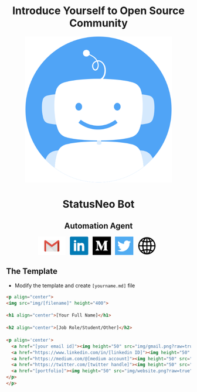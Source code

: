<h1 align="center">Introduce Yourself to Open Source Community</h1> 

<p align="center">
<img src="img/bot.png" height="400">

<h1 align="center">StatusNeo Bot</h1>

<h2 align="center">Automation Agent</h2>

<p align='center'>
  <a href="mailto:nishkarsh.raj@statusneo.com"><img height="50" src="img/gmail.png?raw=true"></a>&nbsp;&nbsp;
  <a href="https://www.linkedin.com/in/nishkarshraj/"><img height="50" src="img/linkedin.png?raw=true"></a>&nbsp;&nbsp;
  <a href="https://medium.com/@noicecurse"><img height="50" src="img/medium.png?raw=true"></a>&nbsp;&nbsp;
  <a href="https://twitter.com/NishkarshRaj1"><img height="50" src="img/twitter.png?raw=true"></a>&nbsp;&nbsp;
  <a href="https://nishkarshraj.github.io/nish"><img height="50" src="img/website.png?raw=true"></a>&nbsp;&nbsp;
</p>
</p>


## The Template

* Modify the template and create `[yourname.md]` file 

```html
<p align="center">
<img src="img/[filename]" height="400">

<h1 align="center">[Your Full Name]</h1>

<h2 align="center">[Job Role/Student/Other]</h2>

<p align='center'>
  <a href="[your email id]"><img height="50" src="img/gmail.png?raw=true"></a>&nbsp;&nbsp;
  <a href="https://www.linkedin.com/in/[linkedin ID]"><img height="50" src="img/linkedin.png?raw=true"></a>&nbsp;&nbsp;
  <a href="https://medium.com/@[medium account]"><img height="50" src="img/medium.png?raw=true"></a>&nbsp;&nbsp;
  <a href="https://twitter.com/[twitter handle]"><img height="50" src="img/twitter.png?raw=true"></a>&nbsp;&nbsp;
  <a href="[portfolio]"><img height="50" src="img/website.png?raw=true"></a>&nbsp;&nbsp;
</p>
</p>
```
